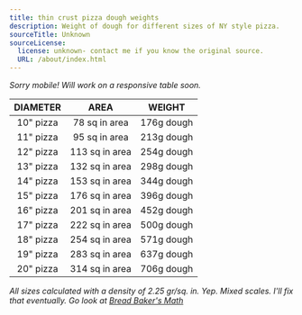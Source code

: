 ```yaml
---
title: thin crust pizza dough weights
description: Weight of dough for different sizes of NY style pizza.
sourceTitle: Unknown
sourceLicense:
  license: unknown- contact me if you know the original source.
  URL: /about/index.html
---
```


_Sorry mobile! Will work on a responsive table soon._

| DIAMETER  |      AREA      |   WEIGHT   |
| :-------: | :------------: | :--------: |
| 10" pizza | 78 sq in area  | 176g dough |
| 11" pizza | 95 sq in area  | 213g dough |
| 12" pizza | 113 sq in area | 254g dough |
| 13" pizza | 132 sq in area | 298g dough |
| 14" pizza | 153 sq in area | 344g dough |
| 15" pizza | 176 sq in area | 396g dough |
| 16" pizza | 201 sq in area | 452g dough |
| 17" pizza | 222 sq in area | 500g dough |
| 18" pizza | 254 sq in area | 571g dough |
| 19" pizza | 283 sq in area | 637g dough |
| 20" pizza | 314 sq in area | 706g dough |

_All sizes calculated with a density of 2.25 gr/sq. in. Yep. Mixed scales. I'll fix that eventually. Go look at [Bread Baker's Math](/concepts/bakers-math/)_
